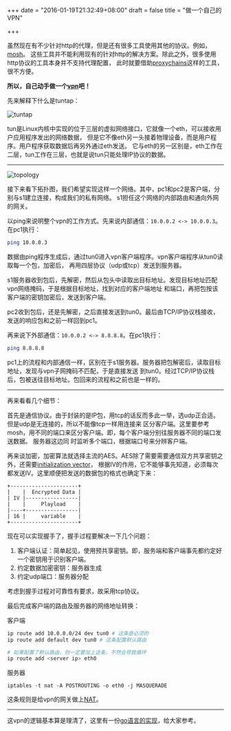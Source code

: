 +++
date = "2016-01-19T21:32:49+08:00"
draft = false
title = "做一个自己的VPN"

+++

虽然现在有不少针对http的代理，但是还有很多工具使用其他的协议。例如，[mosh](https://mosh.mit.edu/)。
这些工具并不能利用现有的针对http的解决方案。除此之外，很多使用http协议的工具本身并不支持代理配置，
此时就要借助[proxychains](https://github.com/rofl0r/proxychains-ng)这样的工具，很不方便。

__所以，自己动手做一个[vpn](https://en.wikipedia.org/wiki/Virtual_private_network)吧！__

先来解释下什么是tuntap：

![tuntap](/images/2016/01/tuntap.svg)

tun是Linux内核中实现的位于三层的虚拟网络接口，它就像一个eth，可以接收用户应用程序发出的网络数据，
但是它不像eth另一头接着物理设备，而是用户程序。用户程序获取数据后再另外通过eth发送。
它与eth的另一区别是，eth工作在二层，tun工作在三层，也就是说tun只能处理IP协议的数据。

---

![topology](/images/2016/01/vpn-topology.svg)

接下来看下拓扑图，我们希望实现这样一个网络。其中，pc1和pc2是客户端，分别与s1建立连接，构成我们的私有网络。
s1担任这个网络的内部路由和通向外网的网关。

以ping来说明整个vpn的工作方式。先来说内部通信：`10.0.0.2 <-> 10.0.0.3`。在pc1执行：

```bash
ping 10.0.0.3
```

数据由ping程序生成后，通过tun0进入vpn客户端程序。vpn客户端程序从tun0读取每一个包，加密后，
再用四层协议（udp或tcp）发送到服务器。

s1服务器收到包后，先解密，然后从包头中读取出目标地址。发现目标地址匹配vpn网络掩码，于是根据目标地址，找到对应的客户端地址
和端口，再把包按该客户端的密钥加密后，发送到客户端。

pc2收到包后，还是先解密，之后直接发送到tun0。最后由TCP/IP协议栈接收，发送的响应包和之前一样回到pc1。

再来说下外部通信：`10.0.0.2 <-> 8.8.8.8`。在pc1执行：

```bash
ping 8.8.8.8
```

pc1上的流程和内部通信一样，区别在于s1服务器。服务器把包解密后，读取目标地址，发现与vpn子网掩码不匹配，于是直接发送
到tun0。经过TCP/IP协议栈后，包被送往目标地址。包回来的流程和之前也是一样的。

---

再来看看几个细节：

首先是通信协议。由于封装的是IP包，用tcp的话反而多此一举，选udp正合适。但是udp是无连接的，所以不能像tcp一样用连接来
区分客户端。这里要参考mosh，用不同的端口来区分客户端。即，每个客户端分别往服务器不同的端口发送数据。 服务器这边同
时监听多个端口，根据端口号来分辨客户端。

再来谈加密，加密算法就选择主流的AES。AES除了需要需要通信双方共享密钥之外，还需要[initialization vector](https://en.wikipedia.org/wiki/Initialization_vector)，
根据IV的作用，它不能够事先知道，必须每次都发送IV。这里顺便把发送的数据包的格式也确定下来：

```nil
+----------------------+
|    |  Encrypted Data |
| IV |-----------------|
|    |     Playload    |
|----+-----------------|
| 16 |     variable    |
+----------------------+
```

现在可以实现握手了，握手过程要解决一下几个问题：

1. 客户端认证：简单起见，使用预共享密钥。即，服务端和客户端事先都约定好一个密钥用于识别客户端。
2. 约定数据加密密钥：服务器生成
3. 约定udp端口：服务器分配

考虑到握手过程对可靠性有要求，故采用tcp协议。

最后完成客户端的路由及服务器的网络地址转换：

客户端

```bash
ip route add 10.0.0.0/24 dev tun0 # 这条是必须的
ip route add default dev tun0 # 这条配置默认路由

# 如果配置了默认路由，则一定要加上这条，不然会导致循环
ip route add <server ip> eth0
```

服务器

```
iptables -t nat -A POSTROUTING -o eth0 -j MASQUERADE
```
这条规则是给vpn的网关做上[NAT](https://en.wikipedia.org/wiki/Network_address_translation)。

---

这vpn的逻辑基本算是理清了，这里有一份[go语言的实现](https://github.com/cirias/myvpn)，给大家参考。
